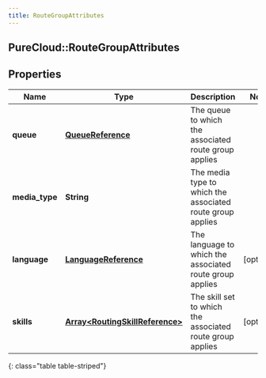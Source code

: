 ```yaml
---
title: RouteGroupAttributes
---
```

## PureCloud::RouteGroupAttributes

## Properties

|Name | Type | Description | Notes|
|------------ | ------------- | ------------- | -------------|
| **queue** | [**QueueReference**](QueueReference.html) | The queue to which the associated route group applies | |
| **media_type** | **String** | The media type to which the associated route group applies | |
| **language** | [**LanguageReference**](LanguageReference.html) | The language to which the associated route group applies | [optional] |
| **skills** | [**Array&lt;RoutingSkillReference&gt;**](RoutingSkillReference.html) | The skill set to which the associated route group applies | [optional] |
{: class="table table-striped"}


